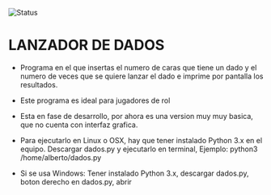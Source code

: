 ![Status](https://img.shields.io/badge/style-in_progress-red.svg?label=Alberto%20Documentation)

# LANZADOR DE DADOS

* Programa en el que insertas el numero de caras que tiene un dado y el numero de veces que se quiere lanzar el dado e imprime por pantalla los resultados.

* Este programa es ideal para jugadores de rol

* Esta en fase de desarrollo, por ahora es una version muy muy basica, que no cuenta con interfaz grafica.

* Para ejecutarlo en Linux o OSX, hay que tener instalado Python 3.x en el equipo. Descargar dados.py y ejecutarlo en terminal, Ejemplo: python3 /home/alberto/dados.py
* Si se usa Windows: Tener instalado Python 3.x, descargar dados.py, boton derecho en dados.py, abrir


